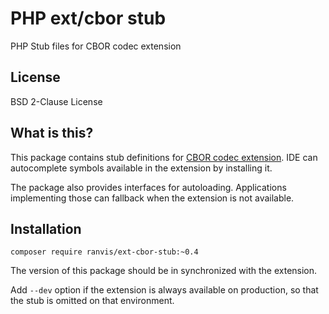 # PHP ext/cbor stub

PHP Stub files for CBOR codec extension


## License

BSD 2-Clause License


## What is this?

This package contains stub definitions for [CBOR codec extension](https://github.com/ranvis/php-ext-cbor/).
IDE can autocomplete symbols available in the extension by installing it.

The package also provides interfaces for autoloading.
Applications implementing those can fallback when the extension is not available.


## Installation

`
composer require ranvis/ext-cbor-stub:~0.4
`

The version of this package should be in synchronized with the extension.

Add `--dev` option if the extension is always available on production, so that the stub is omitted on that environment.
